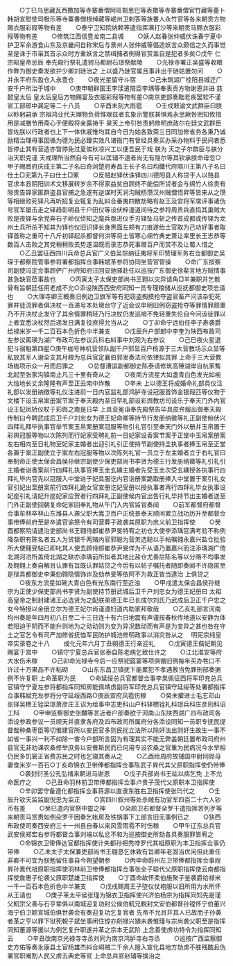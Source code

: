 <!-- { "loadSidebar": true } -->
　　○丁巳乌思藏瓦西撒加等寺寨番僧阿旺劄思巴等表撒等寺寨番僧官竹藏等董卜韩胡宣慰使司极乐等寺寨番僧根绰藏等岷州卫剌答等族番人永竹官等各来朝贡方物赐衣服彩叚等物有差
　　○泰宁卫知院纳赖等遣指挥满打沙等来朝贡马赐衣服彩叚等物有差
　　○修筑江西信豊龙南二县城
　　○妖人赵春张仲威伏诛春宁夏中护卫军余游食山东及京畿间自称宋后与景州人张仲威等倡造妖言众颇信之久而事觉至是诛于市枭其首示众时方重妖言之禁缉捕者例得官赏盖自是犯者多矣○戊午  仁宗昭皇帝忌辰  奉先殿行祭礼遣驸马都尉石璟祭献陵
　　○光禄寺署正吴盛等收粮作弊为御史奏发欲并少卿刘琏治之  上以盛乃琏官属且事非出于琏姑置勿问
　　○并永平府东盈仓入永豊仓
　　○夜光星留守斗宿
　　○己未筑湖广桂阳县城迁广安千户所治于城中
　　○庚申朝鲜国王李瑈遣陪臣李堣等奉表贡方物谢恩并进  慈懿皇太后  皇太后皇后方物赐宴及衣服彩叚等物有差○南京吏部奏黜老疾罢软不谨官工部郎中龚定等二十八员
　　○辛酉未刻大雨雹
　　○壬戍敕谕文武群臣曰朕以眇躬嗣承  宗祖鸿业代天理物负荷惟艰兹者玄象示警朕甚惧焉永思厥咎罔知攸措用是减膳节用斋心于便殿将亲露祷于  昊天上帝引咎责躬修明庶政尔在廷文武群臣皆佐朕以行政者也上下一体休戚惟均其自今日为始各致斋三日同加修省务各秉乃诚励精治理毋事因循为德为民必臻实效凡诸衙门有曾经具奏买办采办物料于民间者悉皆停止其有营造亦暂停免过夏俟秋凉兴工以便吾民于戏  朕为  天之子尔群臣与朕分治天职克谨  天戒理所当然自今有可以匡辅不逮者尚无有隐尔等其钦承朕命毋忽○甲子赐晋府庆成王第二子名曰奇涧楚府寿昌王长子名曰均鑯代府隰川王第八子名曰仕土□无第九子曰仕土□豖
　　○反贼赵铎伏诛铎四川德阳县人称贷于人以赂县官求本县阴阳训术文移展转岁余不得家益贫自顾终不能偿所贷者会与绵竹人徐贵有隙贵告铎家匿群盗县官捕之急遂有逆谋时天涧沟贼杨瓒汉州贼僧悟昇等皆来从之瓒等相继败死铎凡再听招复业辄复为乱紏合番夷四散劫略有赵王及安将军席评事诸伪号官军屡击走之铎趋彰明县千户田仪等设伏梓潼道间待之参将周贵兵直捣其巢贼大败是夜铎与余党奔石子岭仪侦知之麾兵亟进仪手刃铎坠马斩之传首成都或传铎为龙州土兵所杀不知其为铎也仪旧识铎长身黑面左颊有刀痕遂绐土官取为己功好事者取铎首称之重可十八斤初铎起杀都督何洪等将士皆寒心绵竹典史萧让率里长王志恭等数百人击败之其党稍稍败去势遂沮既而录志恭死事赠百户而赏不及让蜀人惜之
　　○乙丑罢征西四川兵命总兵官广义伯吴琮纳征夷将军印赞理军务右佥都御史吴琛于都察院管事参将署都指挥佥事韩斌革参将协同坐营官管操
　　○命广东按察司副使冯定佥事顾俨广州府知府汪回显驰驿赴任以巡按广东御史徐棐言地方贼情事甚急缺官莅事故也
　　○丙寅太子太保吏部尚书王翱以灾异请角□羊兼职并乞骸骨有旨朝廷任用老成不允○添设陕西西安府同知一员专理粮储从巡抚都御史项忠请也
　　○大理寺卿王概奏旧例边卫旗军等有犯窃盗掏摸抢夺盗官畜产问该杂犯死罪并徒流罪者俱决杖一百递号本处墩台守了近会议申明旧例窃盗抢夺等罪情罪颇重乃不开决杖止发守了其余情罪稍轻乃行决杖仍发巡哨不免轻重失伦自今问该徒罪以上者宜悉决杖然后递发日满复役庶得允当从之
　　○丁卯命宁远伯任李子寿袭爵给禄米岁一千二百石本色折色中半兼支
　　○戊辰升户部郎中李奎为陕西布政司左参议寗瑛为湖广布政司左参议兵科右紏事中刘观为右参议
　　○己巳夜火星退犯斗宿魁第四星○庚午枷号神机营领队副千户郭显百户杨源于三大营教场示众显等私放其军人谢全支其月粮为总兵官定襄伯郭发奏法司依律拟其罪  上命于三大营教场枷项示众一月而后罪之
　　○总督漕运副都御史陈泰请修筑高陲湖岸自杭家觜北起至张家沟镇南止凡三十里有奇从之
　　○夜南方流星大如盏青白色发光如椀大烛地长丈余隆隆有声至正云南中炸散
　　○辛未  上以德王将成婚命礼部具仪注礼部以发册纳徵等礼仪注进前一日内官监礼部鸿胪寺设冠服首饰金银叚匹等仪物于文楼下设玉帛案册案节案于奉天殿内至日早礼部设彩舆教坊司设乐于奉天门外内官设王妃凤轿仪杖于彩舆之南是日早  上具衮冕诣奉先殿祭告毕具皮弁服出御奉天殿传制曰今聘武成后卫千户刘忠女为德王妃命卿等持节行发册纳徵等礼正副使俯伏兴四拜礼拜毕执事官举节案玉帛案册案冠服等物引礼官引至奉天门外以册并玉帛置于彩舆冠服等物以次陈列而行妃家受聘礼前一日妃家设香案节案于正堂中玉帛案册案左右相向至日礼物至妃家主婚者出迎引礼引正使持节副使持圭执事者捧玉帛至正堂各置于案正副使立于案左右冠服等物以次陈列礼官一员立于左主婚者立于右礼官曰奉制命正使太保会昌侯孙继宗副使少保吏部尚书李贤为德王行发册纳徵等礼引礼引主婚者诣香案前行四拜礼执事官捧玉圭玄纁主婚者先受玉圭次受玄纁授各执事行四拜礼毕内官先以冠服入中堂进于妃具服讫内官诣册案跪取册捧入中堂置于案引礼女官引妃出至册案前行四拜礼跪女官宣册讫妃受册以授执事者再行四拜礼毕女执事设妃座引礼请妃升座妃家应贺者行四拜礼正副使候内官出告行礼毕持节出主婚者送至门外正副使回朝复命妃家回奉礼物从午门入内官监官奏闻
　　○前军都督府都督佥事牟林卒林山东潍县人袭父职大嵩卫百户正统景泰天顺间累立战功历升至都督佥事带俸前府至是卒遣官谕祭令有司营葬子政袭其原职为忠义前卫指挥使
　　○癸酉都察院请逮治吏部尚书王翱侍郎崔恭尹旻特宥之初仓大使李添瑀官满考验不称例降杂职有陈名者五人为贷银千两赂内官郭聪为营羙选聪以手帖嘱翱永嘉兴盐仓批验所大使翱受帖已即叱其人使去顾侍郎崔恭尹旻佯为不从语乃置嘉兴而注添瑀湖广倚北湖河泊所盖倚北湖之缺亦添瑀前所拟者其地比盐仓尤善后陈名等以分赂不均事发及翱翱上奏自解且认罪有旨既认罪姑贷之今后有以帖子嘱托者随即奏闻不许隐匿至是狱具都御史李秉劾翱隐情饰诈及劾恭旻等依阿不为救正皆当逮治  上俱贷之
　　○夜东方流星如碗大青白色有光东南行至近浊
　　○甲戌遣太保会昌侯孙继宗为正使少保吏部尚书李贤为副使持节册武城后卫千户刘忠女为德王妃册曰  太祖高皇帝之制封建诸王必选贤为之配朕弟德王年已长成尔刘氏乃武成后卫正千户忠之女今特授以金册立尔为德王妃尔尚谨遵妇道内助家邦敬哉
　　○乙亥礼部言河南均州奏是年四月初八日至二十三日连十有六日地震有声谨按春秋传地道以安静为体若阳迫于阴而不能升则地为之动动则为变为异况数动而有声是为变异之甚也咎在守土之官乞令有司严加修省抚恤军民防护城池修明政事以消灾咎从之
　明宪宗纯皇帝实录卷之十八
　　成化元年六月丁丑朔德王行亲迎礼
　　○戊寅德王偕妃朝见赐宴于宫中
　　○镇守宁夏总兵官张泰自陈老病乞致仕许之
　　○江北淮安等府大水伤禾稼
　　○己卯命光禄寺今后一应祭祀筵宴等项俱循旧例每年买办牲口不许过十万果品不许粘砌
　　○山东东昌卫镇抚卞能累犯不孝遇赦当免罪刑部奏据例不许复职  上命革职为民
　　○命延绥总兵官都督佥事李杲佩征西将军印充总兵官镇守宁夏左参将都指挥同知房能佩靖虏副将军印充总兵官镇守延绥等处署都指挥佥事韩斌充左参将分守延绥西路○庚辰宣府风雹伤稼
　　○癸未擢进士毛志邓山张铎吴槚王铨梁璟萧彦庄王诏为给事中志吏科山户科铎槚铨礼科璟兵科庄彦刑科诏工科
　　○甲申监察御史张黼等言近者户部奏欲于河南山东陕西湖广四布政司各添设参政参议一员顺天并直隶各府及四布政司所属府分各添设同知一员职专抚民提督哉种桑枣臣等切惟建官所以安民官多则民扰立法所以除奸法出则奸生故生一事不如省一事兴一利不如除一害今户部所言固为有理其实不能无弊盖朝廷置布政司府州县官无非劝课农桑修举庶务以安餋斯民而已何用专设农桑之官重为民病况今水旱相仍民多饥窘正省费苏民之时也乞寝其奏从之
　　○乙酉给周府故辅国中尉同铧母妻食米岁一百石○丁亥命锦衣卫带俸都指挥佥事陈武子昇代其父原职指挥使仍带俸
　　○袭封衍圣公孔弘绪来朝进马谢恩
　　○戊子兵部尚书王竑以病乞免  上不允命医疗之
　　○己丑命羽林前卫带俸都指挥佥事卢贵子茂代父原职本卫指挥使
　　○辛卯罢守备遵化都指挥佥事蒋源以直隶东胜右卫指挥使张玙代之
　　○壬辰升钦天监监副倪忠为监正
　　○赏四川叙州等处杀贼有功官军四百二十六人钞币有差
　　○癸巳遣内官祭中霤之神
　　○朵颜卫右都督朵罗干遣指挥苦列歹等来朝贡马赏赉如例朵罗干因奏乞帐房及铁锅事下工部言旧无事例已之
　　○狭西布政使司奏西安府三十一州县自春以来风雪雨雹不时伤稼
　　○甲午辽东总兵官武安侯郑宏右参将都督佥事刘端以私忿不和为巡按御史所劾各具奏服罪皆宥之
　　○命锦衣卫带俸达官都指挥使计失都孙把秃哱罗代其祖原职为本卫指挥佥事仍带俸
　　○乙未太子太保兼吏部尚书王翱恳乞休致有旨卿年老固当优闲但此重任非卿不可宜为朕勉留任事自今朔望朝参
　　○丙申命蔚州左卫带俸都指挥佥事叚昇孙暠代祖原职指挥使羽林前卫带俸都指挥佥事张全子聪代父原职指挥使云南都指挥使詹惠子伦袭父原职楚雄卫指挥使
　　○丁酉命故怀柔伯施聚子鉴袭爵给禄米一千一百石本色折色中半兼支
　　○戊戌赐周王子埅仪仗袍服以旧所用为水所怀从王请也
　　○庚子革太平侯张瑾为锦衣卫指挥使兴济伯杨宗为指挥同知先是瑾父軏宗父善与石亨辈俱以南城迎复功封公侯伯軏兄輗封文安伯都督孙镗怀宁伯董兴海宁伯卫颖宣城伯俱世袭会有奏迎复功乞复官者  先帝不允且并其人已故而子孙袭者革之亨以罪下狱死輗子斌坐事闲住镗亦削禄兴頴未袭惟瑾与宗尚袭父职至是指挥同知董源等援以为例乞复升职遂并革之宗本无武阶  上念善使虏功特令为指挥同知云
　　○辛丑改南京光禄寺寺丞刘同为南京鸿胪寺右寺丞
　　○巡按广西监察御史方佑等奏永康县土官杨雄杰紏合峒贼二千余人擅入宣化县地方劫虏不胜残酷且伪署官职阉割人民又虏去典史等官  上命总兵官赵辅等擒治之
